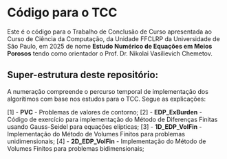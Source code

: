 # Código para o TCC

Este é o código para o Trabalho de Conclusão de Curso apresentada ao Curso de Ciência da Computação, da Unidade FFCLRP da Universidade de São Paulo, em 2025 de nome **Estudo Numérico de Equações em Meios Porosos** tendo como orientador o Prof. Dr. Nikolai Vasilievich Chemetov.

## Super-estrutura deste repositório:

A numeração compreende o percurso temporal de implementação dos algorítimos com base nos estudos para o TCC. Segue as explicações:

[1] - **PVC** - Problemas de valores de contorno;
[2] - **EDP_ExBurden** - Código de exercício para implementação do Método de Diferenças Finitas usando Gauss-Seidel para equações elípticas;
[3] - **1D_EDP_VolFin** - Implementação do Método de Volumes Finitos para problemas unidimensionais;
[4] - **2D_EDP_VolFin** - Implementação do Método de Volumes Finitos para problemas bidimensionais;